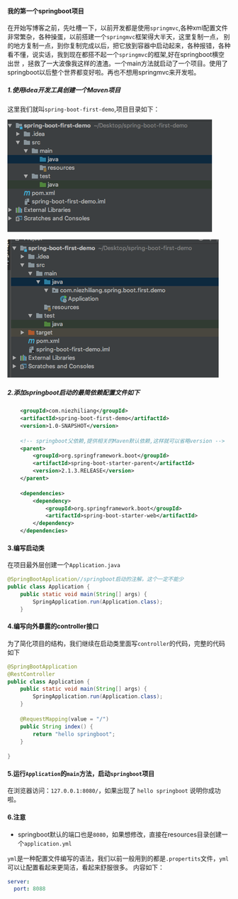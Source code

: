 #### 我的第一个springboot项目

在开始写博客之前，先吐槽一下，以前开发都是使用`springmvc`,各种xml配置文件非常繁杂，各种操蛋，以前搭建一个`springmvc`框架得大半天，这里复制一点，
别的地方复制一点，到你复制完成以后，把它放到容器中启动起来，各种报错，各种看不懂，说实话，我到现在都搭不起一个`springmvc`的框架,好在springboot横空出世
，拯救了一大波像我这样的渣渣。一个main方法就启动了一个项目。使用了springboot以后整个世界都变好啦。再也不想用springmvc来开发啦。

##### 1.使用idea开发工具创建一个Maven项目

这里我们就叫`spring-boot-first-demo`,项目目录如下：

![原始结构](https://github.com/niezhiliang/spring-boot-study/blob/master/spring-boot-first-demo/imgs/root.png)

![最终结构](https://github.com/niezhiliang/spring-boot-study/blob/master/spring-boot-first-demo/imgs/finish.png)

##### 2.添加springboot启动的最简依赖配置文件如下

```xml
    <groupId>com.niezhiliang</groupId>
    <artifactId>spring-boot-first-demo</artifactId>
    <version>1.0-SNAPSHOT</version>
    
    <!-- springboot父依赖,提供相关的Maven默认依赖,这样就可以省略version -->
    <parent>
        <groupId>org.springframework.boot</groupId>
        <artifactId>spring-boot-starter-parent</artifactId>
        <version>2.1.3.RELEASE</version>
    </parent>

    <dependencies>
        <dependency>
            <groupId>org.springframework.boot</groupId>
            <artifactId>spring-boot-starter-web</artifactId>
        </dependency>
    </dependencies>
```


#### 3.编写启动类

在项目最外层创建一个`Application.java`

```java
@SpringBootApplication//springboot启动的注解，这个一定不能少
public class Application {
    public static void main(String[] args) {
        SpringApplication.run(Application.class);
    }
```

#### 4.编写向外暴露的controller接口

为了简化项目的结构，我们继续在启动类里面写`controller`的代码，完整的代码如下

```java
@SpringBootApplication
@RestController
public class Application {
    public static void main(String[] args) {
        SpringApplication.run(Application.class);
    }

    @RequestMapping(value = "/")
    public String index() {
        return "hello springboot";
    }

}
```

#### 5.运行`Application`的`main`方法，启动`springboot`项目

在浏览器访问：`127.0.0.1:8080/`，如果出现了 `hello springboot` 说明你成功啦。


#### 6.注意

- springboot默认的端口也是`8080`，如果想修改，直接在resources目录创建一个`application.yml`

`yml`是一种配置文件编写的语法，我们以前一般用到的都是`.propertits`文件，`yml`可以让配置看起来更简洁，看起来舒服很多。
内容如下：

```yml
server:
  port: 8088
```

